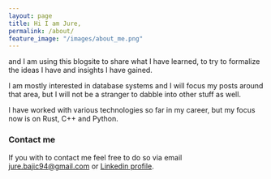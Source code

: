 ```yaml
---
layout: page
title: Hi I am Jure,
permalink: /about/
feature_image: "/images/about_me.png"
---
```


and I am using this blogsite to share what I have learned,
to try to formalize the ideas I have and insights I have gained.

I am mostly interested in database systems and I will focus my posts
around that area, but I will not be a stranger to dabble into other stuff
as well.

I have worked with various technologies so far in my career, but my focus
now is on Rust, C++ and Python.

### Contact me
If you with to contact me feel free to do so via email <jure.bajic94@gmail.com> or [Linkedin profile](https://www.linkedin.com/in/jure-baji%C4%87-b1a60410b/).

